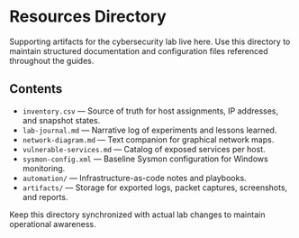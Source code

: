 # Resources Directory

Supporting artifacts for the cybersecurity lab live here. Use this directory to maintain structured documentation and configuration files referenced throughout the guides.

## Contents

- `inventory.csv` &mdash; Source of truth for host assignments, IP addresses, and snapshot states.
- `lab-journal.md` &mdash; Narrative log of experiments and lessons learned.
- `network-diagram.md` &mdash; Text companion for graphical network maps.
- `vulnerable-services.md` &mdash; Catalog of exposed services per host.
- `sysmon-config.xml` &mdash; Baseline Sysmon configuration for Windows monitoring.
- `automation/` &mdash; Infrastructure-as-code notes and playbooks.
- `artifacts/` &mdash; Storage for exported logs, packet captures, screenshots, and reports.

Keep this directory synchronized with actual lab changes to maintain operational awareness.
